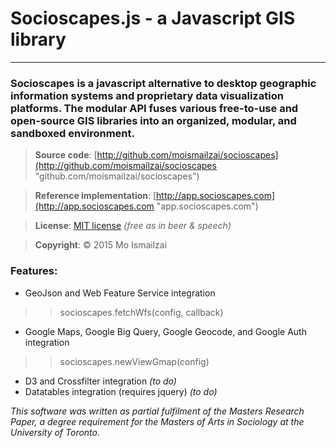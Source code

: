 # Socioscapes.js  -  a Javascript GIS library
***

### Socioscapes is a javascript alternative to desktop geographic information systems and proprietary data visualization platforms. The modular API fuses various free-to-use and open-source GIS libraries into an organized, modular, and sandboxed environment.

>**Source code**:     [http://github.com/moismailzai/socioscapes](http://github.com/moismailzai/socioscapes "github.com/moismailzai/socioscapes")

>**Reference implementation**:  [http://app.socioscapes.com](http://app.socioscapes.com "app.socioscapes.com")
  
>**License**:         [MIT license](http://opensource.org/licenses/MIT "MIT license") *(free as in beer & speech)*
   
>**Copyright**:       &copy; 2015 Mo Ismailzai

### Features:
* GeoJson and Web Feature Service integration
>> socioscapes.fetchWfs(config, callback)
* Google Maps, Google Big Query, Google Geocode, and Google Auth integration
>> socioscapes.newViewGmap(config)
* D3 and Crossfilter integration *(to do)*
* Datatables integration (requires jquery) *(to do)*

*This software was written as partial fulfilment of the Masters Research Paper, a degree requirement for the Masters of Arts in Sociology at the University of Toronto.*